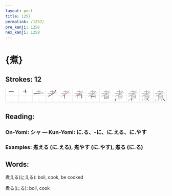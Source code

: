 ```yaml
---
layout: post
title: 1257
permalink: /1257/
pre_kanji: 1256
nex_kanji: 1258
---
```


# {煮}

## Strokes: 12

<div class="stroke"><img src="../images/E785AE.png" /></div>

## Reading:

### On-Yomi: シャ &mdash; Kun-Yomi: に.る、-に、に.える、に.やす

### Examples: 煮える (に.える), 煮やす (に.やす), 煮る (に.る)

## Words:

煮える(にえる): boil, cook, be cooked

煮る(にる): boil, cook
